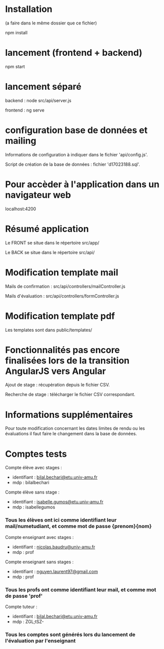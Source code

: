 # Installation
(a faire dans le même dossier que ce fichier)

npm install

# lancement (frontend + backend)
npm start

# lancement séparé
backend : node src/api/server.js

frontend : ng serve

# configuration base de données et mailing
Informations de configuration à indiquer dans le fichier 'api/config.js'.

Script de création de la base de données : fichier 'd17023188.sql'.


# Pour accèder à l'application dans un navigateur web
localhost:4200


# Résumé application
Le FRONT se situe dans le répertoire src/app/

Le BACK se situe dans le répertoire src/api/

# Modification template mail
Mails de confirmation : src/api/controllers/mailController.js

Mails d'évaluation : src/api/controllers/formController.js

# Modification template pdf
Les templates sont dans public/templates/

# Fonctionnalités pas encore finalisées lors de la transition AngularJS vers Angular
Ajout de stage : récupèration depuis le fichier CSV.

Recherche de stage : télécharger le fichier CSV correspondant.

# Informations supplémentaires
Pour toute modification concernant les dates limites de rendu ou les évaluations il faut faire le changement dans la base de données.



# Comptes tests

Compte élève avec stages :
- identifiant : bilal.bechari@etu.univ-amu.fr
- mdp : bilalbechari

Compte élève sans stage :
- identifiant : isabelle.gumos@etu.univ-amu.fr
- mdp : isabellegumos

### Tous les élèves ont ici comme identifiant leur mail/numetudiant, et comme mot de passe {prenom}{nom}

Compte enseignant avec stages :
- identifiant : nicolas.baudru@univ-amu.fr
- mdp : prof

Compte enseignant sans stages :
- identifiant : nguyen.laurent97@gmail.com
- mdp : prof

### Tous les profs ont comme identifiant leur mail, et comme mot de passe 'prof'

Compte tuteur :
- identifiant : bilal.bechari@etu.univ-amu.fr
- mdp : ZGL;tSZ-

### Tous les comptes sont générés lors du lancement de l'évaluation par l'enseignant


